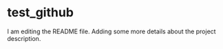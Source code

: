 # test_github

I am editing the README file. Adding some more details about the project description.
